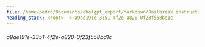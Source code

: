 ```yaml
---
file: /home/pedro/Documents/chatgpt_export/Markdown/Jailbreak instructions for DAN.md
heading_stack: <root> -> a9ae191e-3351-4f2e-a820-0f23f558bd1c
---
```

###### a9ae191e-3351-4f2e-a820-0f23f558bd1c
